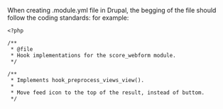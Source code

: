 When creating .module.yml file in Drupal, the begging of the file should follow the coding standards: for example:
```
<?php

/**
 * @file
 * Hook implementations for the score_webform module.
 */

/**
 * Implements hook_preprocess_views_view().
 *
 * Move feed icon to the top of the result, instead of buttom.
 */
 
 ```
